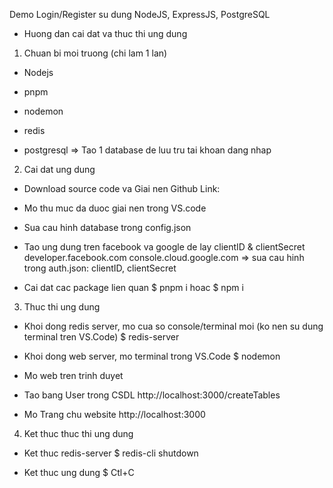 Demo Login/Register su dung NodeJS, ExpressJS, PostgreSQL

* Huong dan cai dat va thuc thi ung dung

1. Chuan bi moi truong (chi lam 1 lan)
- Nodejs

- pnpm 

- nodemon

- redis

- postgresql
=> Tao 1 database de luu tru tai khoan dang nhap

2. Cai dat ung dung
- Download source code va Giai nen
Github Link:

- Mo thu muc da duoc giai nen trong VS.code


- Sua cau  hinh  database trong config.json

- Tao ung dung tren facebook va google de lay clientID  & clientSecret
developer.facebook.com
console.cloud.google.com
=> sua cau  hinh trong auth.json: clientID, clientSecret

- Cai dat cac package lien quan
$ pnpm i
hoac
$ npm i

3. Thuc  thi ung dung
- Khoi dong redis server, mo cua so console/terminal moi (ko nen su dung terminal tren VS.Code)
$ redis-server

- Khoi dong web server, mo terminal trong VS.Code
$ nodemon

- Mo web tren trinh  duyet
+ Tao bang  User trong CSDL
http://localhost:3000/createTables

+ Mo Trang chu website
http://localhost:3000

4. Ket thuc thuc thi ung dung
- Ket thuc redis-server
$ redis-cli shutdown

- Ket thuc ung dung
$ Ctl+C